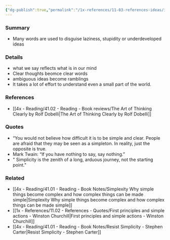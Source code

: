 ```yaml
---
{"dg-publish":true,"permalink":"/1x-references/11-03-references-ideas/if-you-have-nothing-to-say-say-nothing/","dgHomeLink":true,"dgPassFrontmatter":false,"dgShowBacklinks":true,"dgShowLocalGraph":false,"dgShowInlineTitle":true}
---
```



### Summary
- Many words are used to disguise laziness, stupidity or underdeveloped ideas

### Details
- what we say reflects what is in our mind
- Clear thoughts beomce clear words
- ambiguous ideas become ramblings
- It takes a lot of effort to understand even a small part of the world.

### References
- [[4x - Reading/41.02 - Reading - Book reviews/The Art of Thinking Clearly by Rolf Dobelli|The Art of Thinking Clearly by Rolf Dobelli]]

### Quotes
- “You would not believe how difficult it is to be simple and clear. People are afraid that they may be seen as a simpleton. In reality, just the opposite is true.
- Mark Twain: “If you have nothing to say, say nothing.”
- " Simplicity is the zenith of a long, arduous journey, not the starting point."

### Related
- [[4x - Reading/41.01 - Reading - Book Notes/Simplexity Why simple things become complex and how complex things can be made simple|Simplexity Why simple things become complex and how complex things can be made simple]]
- [[1x - References/11.02 - References - Quotes/First principles and simple actions - Winston Churchill|First principles and simple actions - Winston Churchill]]
- [[4x - Reading/41.01 - Reading - Book Notes/Resist Simplicity - Stephen Carter|Resist Simplicity - Stephen Carter]]